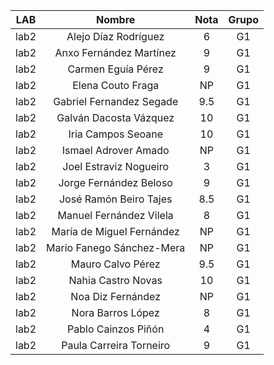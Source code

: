 | LAB  |          Nombre           | Nota | Grupo |
|:----:|:-------------------------:|:----:|:-----:|
| lab2 |   Alejo Díaz Rodríguez    |  6   |  G1   |
| lab2 |  Anxo Fernández Martínez  |  9   |  G1   |
| lab2 |    Carmen Eguía Pérez     |  9   |  G1   |
| lab2 |     Elena Couto Fraga     |  NP  |  G1   |
| lab2 | Gabriel Fernandez Segade  | 9.5  |  G1   |
| lab2 |  Galván Dacosta Vázquez   |  10  |  G1   |
| lab2 |    Iria Campos Seoane     |  10  |  G1   |
| lab2 |   Ismael Adrover Amado    |  NP  |  G1   |
| lab2 |  Joel Estraviz Nogueiro   |  3   |  G1   |
| lab2 |  Jorge Fernández Beloso   |  9   |  G1   |
| lab2 |  José Ramón Beiro Tajes   | 8.5  |  G1   |
| lab2 |  Manuel Fernández Vilela  |  8   |  G1   |
| lab2 | María de Miguel Fernández |  NP  |  G1   |
| lab2 | Mario Fanego Sánchez-Mera |  NP  |  G1   |
| lab2 |     Mauro Calvo Pérez     | 9.5  |  G1   |
| lab2 |    Nahia Castro Novas     |  10  |  G1   |
| lab2 |     Noa Diz Fernández     |  NP  |  G1   |
| lab2 |     Nora Barros López     |  8   |  G1   |
| lab2 |    Pablo Cainzos Piñón    |  4   |  G1   |
| lab2 |  Paula Carreira Torneiro  |  9   |  G1   |